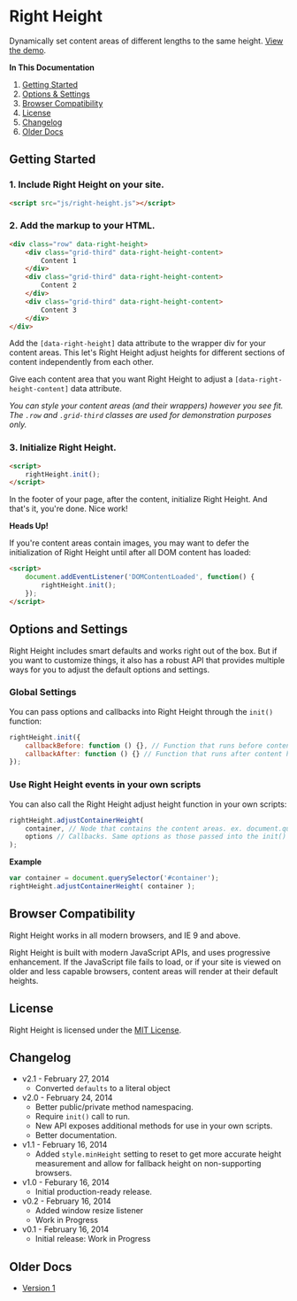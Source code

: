 # Right Height
Dynamically set content areas of different lengths to the same height. [View the demo](http://cferdinandi.github.io/right-height/).

**In This Documentation**

1. [Getting Started](#getting-started)
2. [Options & Settings](#options-and-settings)
3. [Browser Compatibility](#browser-compatibility)
4. [License](#license)
5. [Changelog](#changelog)
6. [Older Docs](#older-docs)



## Getting Started

### 1. Include Right Height on your site.

```html
<script src="js/right-height.js"></script>
```

### 2. Add the markup to your HTML.

```html
<div class="row" data-right-height>
	<div class="grid-third" data-right-height-content>
		Content 1
	</div>
	<div class="grid-third" data-right-height-content>
		Content 2
	</div>
	<div class="grid-third" data-right-height-content>
		Content 3
	</div>
</div>
```

Add the `[data-right-height]` data attribute to the wrapper div for your content areas. This let's Right Height adjust heights for different sections of content independently from each other.

Give each content area that you want Right Height to adjust a `[data-right-height-content]` data attribute.

*You can style your content areas (and their wrappers) however you see fit. The `.row` and `.grid-third` classes are used for demonstration purposes only.*

### 3. Initialize Right Height.

```html
<script>
	rightHeight.init();
</script>
```

In the footer of your page, after the content, initialize Right Height. And that's it, you're done. Nice work!

**Heads Up!**

If you're content areas contain images, you may want to defer the initialization of Right Height until after all DOM content has loaded:

```html
<script>
	document.addEventListener('DOMContentLoaded', function() {
		rightHeight.init();
	});
</script>
```



## Options and Settings

Right Height includes smart defaults and works right out of the box. But if you want to customize things, it also has a robust API that provides multiple ways for you to adjust the default options and settings.

### Global Settings

You can pass options and callbacks into Right Height through the `init()` function:

```javascript
rightHeight.init({
	callbackBefore: function () {}, // Function that runs before content height is adjusted
	callbackAfter: function () {} // Function that runs after content height is adjusted
});
```

### Use Right Height events in your own scripts

You can also call the Right Height adjust height function in your own scripts:

```javascript
rightHeight.adjustContainerHeight(
	container, // Node that contains the content areas. ex. document.querySelector('#content-wrapper')
	options // Callbacks. Same options as those passed into the init() function.
);
```

**Example**

```javascript
var container = document.querySelector('#container');
rightHeight.adjustContainerHeight( container );
```



## Browser Compatibility

Right Height works in all modern browsers, and IE 9 and above.

Right Height is built with modern JavaScript APIs, and uses progressive enhancement. If the JavaScript file fails to load, or if your site is viewed on older and less capable browsers, content areas will render at their default heights.



## License
Right Height is licensed under the [MIT License](http://gomakethings.com/mit/).



## Changelog
* v2.1 - February 27, 2014
	* Converted `defaults` to a literal object
* v2.0 - February 24, 2014
	* Better public/private method namespacing.
	* Require `init()` call to run.
	* New API exposes additional methods for use in your own scripts.
	* Better documentation.
* v1.1 - February 16, 2014
	* Added `style.minHeight` setting to reset to get more accurate height measurement and allow for fallback height on non-supporting browsers.
* v1.0 - Feburary 16, 2014
	* Initial production-ready release.
* v0.2 - February 16, 2014
	* Added window resize listener
	* Work in Progress
* v0.1 - February 16, 2014
	* Initial release: Work in Progress



## Older Docs

* [Version 1](http://cferdinandi.github.io/right-height/archive/v1/)